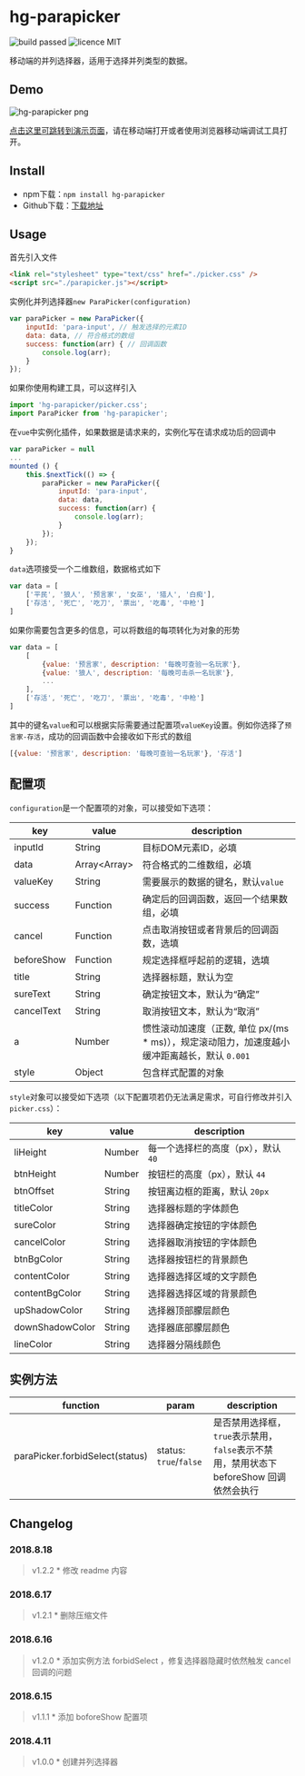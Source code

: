 # hg-parapicker
![build passed](https://img.shields.io/badge/build-passed-brightgreen.svg)
![licence MIT](https://img.shields.io/badge/licence-MIT-orange.svg)

移动端的并列选择器，适用于选择并列类型的数据。

## Demo
![hg-parapicker png](http://olislpb6q.bkt.clouddn.com/hg-parapicker.png)

[点击这里可跳转到演示页面](https://hamger.github.io/hg-parapicker/)，请在移动端打开或者使用浏览器移动端调试工具打开。

## Install
* npm下载：`npm install hg-parapicker`
* Github下载：[下载地址](https://github.com/hamger/hg-parapicker)

## Usage
首先引入文件
```html
<link rel="stylesheet" type="text/css" href="./picker.css" />
<script src="./parapicker.js"></script>
```
实例化并列选择器`new ParaPicker(configuration)`
```js
var paraPicker = new ParaPicker({
    inputId: 'para-input', // 触发选择的元素ID
    data: data, // 符合格式的数组
    success: function(arr) { // 回调函数
        console.log(arr);
    }
});
```

如果你使用构建工具，可以这样引入
```js
import 'hg-parapicker/picker.css';
import ParaPicker from 'hg-parapicker';
```
在`vue`中实例化插件，如果数据是请求来的，实例化写在请求成功后的回调中
```js
var paraPicker = null
...
mounted () {
    this.$nextTick(() => {
        paraPicker = new ParaPicker({
            inputId: 'para-input',
            data: data,
            success: function(arr) {
                console.log(arr);
            }
        });
    });
}
```
`data`选项接受一个二维数组，数据格式如下
```js
var data = [
    ['平民', '狼人', '预言家', '女巫', '猎人', '白痴'],
    ['存活', '死亡', '吃刀', '票出', '吃毒', '中枪']
]
```
如果你需要包含更多的信息，可以将数组的每项转化为对象的形势
```js
var data = [
    [
        {value: '预言家', description: '每晚可查验一名玩家'},
        {value: '狼人', description: '每晚可击杀一名玩家'},
        ...
    ],
    ['存活', '死亡', '吃刀', '票出', '吃毒', '中枪']
]
```
其中的键名`value`和可以根据实际需要通过配置项`valueKey`设置。例如你选择了`预言家-存活`，成功的回调函数中会接收如下形式的数组
```js
[{value: '预言家', description: '每晚可查验一名玩家'}, '存活']
```

## 配置项
`configuration`是一个配置项的对象，可以接受如下选项：

key | value | description
--------|------|-----
inputId | String | 目标DOM元素ID，必填
data | Array\<Array\> | 符合格式的二维数组，必填
valueKey | String | 需要展示的数据的键名，默认`value`
success | Function  | 确定后的回调函数，返回一个结果数组，必填
cancel | Function  | 点击取消按钮或者背景后的回调函数，选填
beforeShow | Function | 规定选择框呼起前的逻辑，选填
title | String | 选择器标题，默认为空
sureText | String | 确定按钮文本，默认为“确定”
cancelText | String | 取消按钮文本，默认为“取消”
a | Number | 惯性滚动加速度（正数, 单位 px/(ms * ms)），规定滚动阻力，加速度越小缓冲距离越长，默认 `0.001`
style | Object | 包含样式配置的对象

`style`对象可以接受如下选项（以下配置项若仍无法满足需求，可自行修改并引入`picker.css`）：

key | value | description
--------|------|-----
liHeight | Number | 每一个选择栏的高度（px），默认 `40`
btnHeight | Number | 按钮栏的高度（px），默认 `44`
btnOffset | String | 按钮离边框的距离，默认 `20px`
titleColor | String | 选择器标题的字体颜色
sureColor | String | 选择器确定按钮的字体颜色
cancelColor | String | 选择器取消按钮的字体颜色
btnBgColor | String | 选择器按钮栏的背景颜色
contentColor | String | 选择器选择区域的文字颜色
contentBgColor | String | 选择器选择区域的背景颜色
upShadowColor | String | 选择器顶部朦层颜色
downShadowColor | String | 选择器底部朦层颜色
lineColor | String | 选择器分隔线颜色

## 实例方法
function | param | description
-------- | ------ | -----
paraPicker.forbidSelect(status) | status: `true`/`false` | 是否禁用选择框，`true`表示禁用，`false`表示不禁用，禁用状态下 beforeShow 回调依然会执行

## Changelog
### 2018.8.18
> v1.2.2 * 修改 readme 内容

### 2018.6.17
> v1.2.1 * 删除压缩文件

### 2018.6.16
> v1.2.0 * 添加实例方法 forbidSelect ，修复选择器隐藏时依然触发 cancel 回调的问题

### 2018.6.15
> v1.1.1 * 添加 boforeShow 配置项

### 2018.4.11
> v1.0.0 * 创建并列选择器
